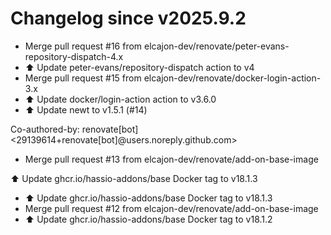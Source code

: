 # Changelog since v2025.9.2
- Merge pull request #16 from elcajon-dev/renovate/peter-evans-repository-dispatch-4.x 
- ⬆️ Update peter-evans/repository-dispatch action to v4 
- Merge pull request #15 from elcajon-dev/renovate/docker-login-action-3.x 
- ⬆️ Update docker/login-action action to v3.6.0 
- ⬆️ Update newt to v1.5.1 (#14)

Co-authored-by: renovate[bot] <29139614+renovate[bot]@users.noreply.github.com> 
- Merge pull request #13 from elcajon-dev/renovate/add-on-base-image

⬆️ Update ghcr.io/hassio-addons/base Docker tag to v18.1.3 
- ⬆️ Update ghcr.io/hassio-addons/base Docker tag to v18.1.3 
- Merge pull request #12 from elcajon-dev/renovate/add-on-base-image 
- ⬆️ Update ghcr.io/hassio-addons/base Docker tag to v18.1.2 
